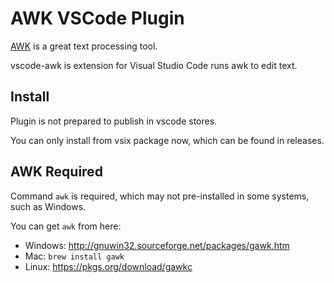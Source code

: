 # AWK VSCode Plugin
[AWK](https://en.wikipedia.org/wiki/AWK) is a great text processing tool.

vscode-awk is extension for Visual Studio Code runs awk to edit text.

## Install 
Plugin is not prepared to publish in vscode stores.

You can only install from vsix package now, which can be found in releases.

## AWK Required
Command `awk` is required, which may not pre-installed in some systems, such as Windows.

You can get `awk` from here:
- Windows: http://gnuwin32.sourceforge.net/packages/gawk.htm
- Mac: `brew install gawk`
- Linux: https://pkgs.org/download/gawkc
